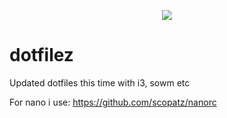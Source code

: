 <p align="center"> 
<img src="https://s5.gifyu.com/images/sowm.png" />


# dotfilez
Updated dotfiles this time with i3, sowm etc



For nano i use: https://github.com/scopatz/nanorc
</p>
